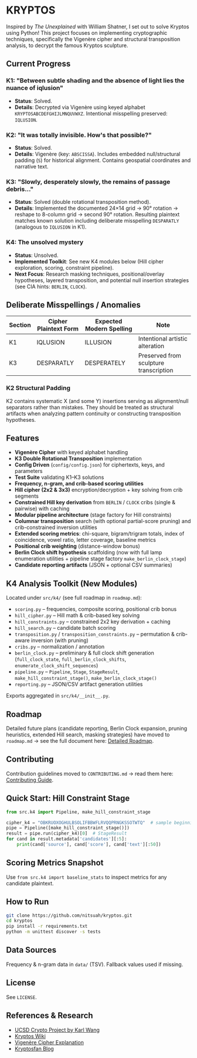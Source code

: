 # KRYPTOS

Inspired by *The Unexplained* with William Shatner, I set out to solve Kryptos using Python! This project focuses on implementing cryptographic techniques, specifically the Vigenère cipher and structural transposition analysis, to decrypt the famous Kryptos sculpture.

## Current Progress

### K1: "Between subtle shading and the absence of light lies the nuance of iqlusion"

- **Status**: Solved.
- **Details**: Decrypted via Vigenère using keyed alphabet `KRYPTOSABCDEFGHIJLMNQUVWXZ`. Intentional misspelling preserved: `IQLUSION`.

### K2: "It was totally invisible. How's that possible?"

- **Status**: Solved.
- **Details**: Vigenère (key: `ABSCISSA`). Includes embedded null/structural padding (`S`) for historical alignment. Contains geospatial coordinates and narrative text.

### K3: "Slowly, desperately slowly, the remains of passage debris..."

- **Status**: Solved (double rotational transposition method).
- **Details**: Implemented the documented 24×14 grid → 90° rotation → reshape to 8-column grid → second 90° rotation. Resulting plaintext matches known solution including deliberate misspelling `DESPARATLY` (analogous to `IQLUSION` in K1).

### K4: The unsolved mystery

- **Status**: Unsolved.
- **Implemented Toolkit**: See new K4 modules below (Hill cipher exploration, scoring, constraint pipeline).
- **Next Focus**: Research masking techniques, positional/overlay hypotheses, layered transposition, and potential null insertion strategies (see CIA hints: `BERLIN`, `CLOCK`).

## Deliberate Misspellings / Anomalies

| Section | Cipher Plaintext Form | Expected Modern Spelling | Note |
|---------|-----------------------|---------------------------|------|
| K1      | IQLUSION              | ILLUSION                  | Intentional artistic alteration |
| K3      | DESPARATLY            | DESPERATELY               | Preserved from sculpture transcription |

### K2 Structural Padding

K2 contains systematic X (and some Y) insertions serving as alignment/null separators rather than mistakes. They should be treated as structural artifacts when analyzing pattern continuity or constructing transposition hypotheses.

## Features

- **Vigenère Cipher** with keyed alphabet handling
- **K3 Double Rotational Transposition** implementation
- **Config Driven** (`config/config.json`) for ciphertexts, keys, and parameters
- **Test Suite** validating K1–K3 solutions
- **Frequency, n-gram, and crib-based scoring utilities**
- **Hill cipher (2x2 & 3x3)** encryption/decryption + key solving from crib segments
- **Constrained Hill key derivation** from `BERLIN` / `CLOCK` cribs (single & pairwise) with caching
- **Modular pipeline architecture** (stage factory for Hill constraints)
- **Columnar transposition** search (with optional partial-score pruning) and crib-constrained inversion utilities
- **Extended scoring metrics**: chi-square, bigram/trigram totals, index of coincidence, vowel ratio, letter coverage, baseline metrics
- **Positional crib weighting** (distance-window bonus)
- **Berlin Clock shift hypothesis** scaffolding (now with full lamp enumeration utilities + pipeline stage factory `make_berlin_clock_stage`)
- **Candidate reporting artifacts** (JSON + optional CSV summaries)

## K4 Analysis Toolkit (New Modules)

Located under `src/k4/` (see full roadmap in `roadmap.md`):

- `scoring.py` – frequencies, composite scoring, positional crib bonus
- `hill_cipher.py` – Hill math & crib-based key solving
- `hill_constraints.py` – constrained 2x2 key derivation + caching
- `hill_search.py` – candidate batch scoring
- `transposition.py` / `transposition_constraints.py` – permutation & crib-aware inversion (with pruning)
- `cribs.py` – normalization / annotation
- `berlin_clock.py` – preliminary & full clock shift generation (`full_clock_state`, `full_berlin_clock_shifts`, `enumerate_clock_shift_sequences`)
- `pipeline.py` – `Pipeline`, `Stage`, `StageResult`, `make_hill_constraint_stage()`, `make_berlin_clock_stage()`
- `reporting.py` – JSON/CSV artifact generation utilities

Exports aggregated in `src/k4/__init__.py`.

## Roadmap

Detailed future plans (candidate reporting, Berlin Clock expansion, pruning heuristics, extended Hill search, masking strategies) have moved to `roadmap.md` → see the full document here: [Detailed Roadmap](./roadmap.md).

## Contributing

Contribution guidelines moved to `CONTRIBUTING.md` → read them here: [Contributing Guide](./CONTRIBUTING.md).

## Quick Start: Hill Constraint Stage

```python
from src.k4 import Pipeline, make_hill_constraint_stage

cipher_k4 = "OBKRUOXOGHULBSOLIFBBWFLRVQQPRNGKSSOTWTQ"  # sample beginning
pipe = Pipeline([make_hill_constraint_stage()])
result = pipe.run(cipher_k4)[0]  # StageResult
for cand in result.metadata['candidates'][:5]:
    print(cand['source'], cand['score'], cand['text'][:50])
```

## Scoring Metrics Snapshot

Use `from src.k4 import baseline_stats` to inspect metrics for any candidate plaintext.

## How to Run

```bash
git clone https://github.com/nitsuah/kryptos.git
cd kryptos
pip install -r requirements.txt
python -m unittest discover -s tests
```

## Data Sources

Frequency & n-gram data in `data/` (TSV). Fallback values used if missing.

## License

See `LICENSE`.

## References & Research

- [UCSD Crypto Project by Karl Wang](https://mathweb.ucsd.edu/~crypto/Projects/KarlWang/index2.html)
- [Kryptos Wiki](https://en.wikipedia.org/wiki/Kryptos)
- [Vigenère Cipher Explanation](https://en.wikipedia.org/wiki/Vigen%C3%A8re_cipher)
- [Kryptosfan Blog](https://kryptosfan.wordpress.com/k3/k3-solution-3/)

